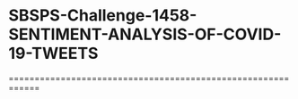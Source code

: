 # SBSPS-Challenge-1458-SENTIMENT-ANALYSIS-OF-COVID-19-TWEETS
============================================================

